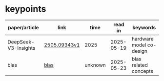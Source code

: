 # keypoints

| paper/article | link | time | read in | keywords |
| ------------- | ---- | ---- | ------- | -------- |
| DeepSeek-V3-Insights | [2505.09343v1](https://arxiv.org/pdf/2505.09343v1) | 2025 | 2025-05-19 | hardware model co-design |
| blas                 | [blas](http://www.netlib.org/blas/blas.pdf)        | unknown | 2025-05-23 | blas related concepts |